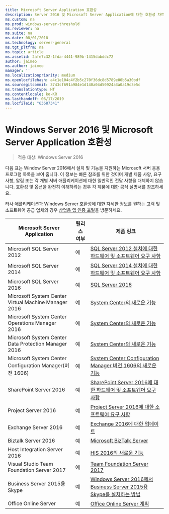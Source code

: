 ```yaml
---
title: Microsoft Server Application 호환성
description: Server 2016 및 Microsoft Server Application에 대한 호환성 차트
ms.custom: na
ms.prod: windows-server-threshold
ms.reviewer: na
ms.suite: na
ms.date: 08/01/2018
ms.technology: server-general
ms.tgt_pltfrm: na
ms.topic: article
ms.assetid: 2afe7c32-1fda-4441-989b-1415dabddc72
author: jaimeo
ms.author: jaimeo
manager: ''
ms.localizationpriority: medium
ms.openlocfilehash: a4c1e104c4f2b5c270f36dc8d5789e00b5a30bdf
ms.sourcegitcommit: 3743cf691a984e1d140a04d50924a3a0a19c3e5c
ms.translationtype: HT
ms.contentlocale: ko-KR
ms.lasthandoff: 06/17/2019
ms.locfileid: "63687341"
---
```

# <a name="windows-server-2016-and-microsoft-server-application-compatibility"></a>Windows Server 2016 및 Microsoft Server Application 호환성

>적용 대상: Windows Server 2016

다음 표는 Window Server 2016에서 설치 및 기능을 지원하는 Microsoft 서버 응용 프로그램 목록을 보여 줍니다. 이 정보는 빠른 참조를 위한 것이며 개별 제품 사양, 요구 사항, 알림 또는 각 개별 서버 애플리케이션에 대한 일반적인 전달 사항을 대체하지 않습니다. 호환성 및 옵션을 완전히 이해하려는 경우 각 제품에 대한 공식 설명서를 참조하세요.

타사 애플리케이션과 Windows Server 호환성에 대한 자세한 정보를 원하는 고객 및 소프트웨어 공급 업체의 경우 [상업용 앱 인증 포털](https://commercialappcertification.microsoft.com/)을 방문하세요.

|Microsoft Server Application|  릴리스 여부|  제품 링크|
|-------------------------------------|--------------------------------------------|-------------------|
|Microsoft SQL Server 2012|예| [SQL Server 2012 설치에 대한 하드웨어 및 소프트웨어 요구 사항](https://msdn.microsoft.com/library/ms143506(v=sql.110).aspx)|
|Microsoft SQL Server 2014|예|[SQL Server 2014 설치에 대한 하드웨어 및 소프트웨어 요구 사항](https://msdn.microsoft.com/library/ms143506(SQL.120).aspx)|
|Microsoft SQL Server 2016| 예|    [SQL Server 2016](https://www.microsoft.com/en-us/cloud-platform/sql-server)| 
|Microsoft System Center Virtual Machine Manager 2016|  예|    [System Center의 새로운 기능](https://technet.microsoft.com/system-center-docs/get-started/what-s-new-in-system-center)|
|Microsoft System Center Operations Manager 2016|   예|    [System Center의 새로운 기능](https://technet.microsoft.com/system-center-docs/get-started/what-s-new-in-system-center)|
|Microsoft System Center Data Protection Manager 2016|  예|    [System Center의 새로운 기능](https://technet.microsoft.com/system-center-docs/get-started/what-s-new-in-system-center)|
|Microsoft System Center Configuration Manager(버전 1606)|  예|    [System Center Configuration Manager 버전 1606의 새로운 기능](https://technet.microsoft.com/library/mt752488.aspx)|  
|SharePoint Server 2016|    예|    [SharePoint Server 2016에 대한 하드웨어 및 소프트웨어 요구 사항](https://technet.microsoft.com/library/cc262485(v=office.16).aspx)|
|Project Server 2016|   예|    [Project Server 2016에 대한 소프트웨어 요구 사항](https://technet.microsoft.com/library/ee683978(v=office.16).aspx)|
|Exchange Server 2016|  예|    [Exchange 2016에 대한 업데이트](https://technet.microsoft.com/library/jj907309(v=exchg.160).aspx)| 
|Biztalk Server 2016|   예|    [Microsoft BizTalk Server](https://www.microsoft.com/en-us/cloud-platform/biztalk)|
|Host Integration Server 2016|  예|    [HIS 2016의 새로운 기능](https://msdn.microsoft.com/library/mt670807.aspx)|
|Visual Studio Team Foundation Server 2017| 예|    [Team Foundation Server 2017](https://www.visualstudio.com/news/releasenotes/tfs2017-relnotes)| 
|Business Server 2015용 Skype|    예|    [Windows Server 2016에서 Business Server 2015용 Skype를 설치하는 방법](https://support.microsoft.com/en-gb/help/4015888/how-to-install-skype-for-business-server-2015-on-windows-server-2016)|
|Office Online Server|   예|  [Office Online Server 계획](https://technet.microsoft.com/library/jj219435(v=office.16).aspx)|


